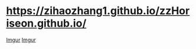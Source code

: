 # https://zihaozhang1.github.io/zzHoriseon.github.io/
[Imgur](https://imgur.com/RV63Qkj.png)
[Imgur](https://imgur.com/m7kBHtH.png)
